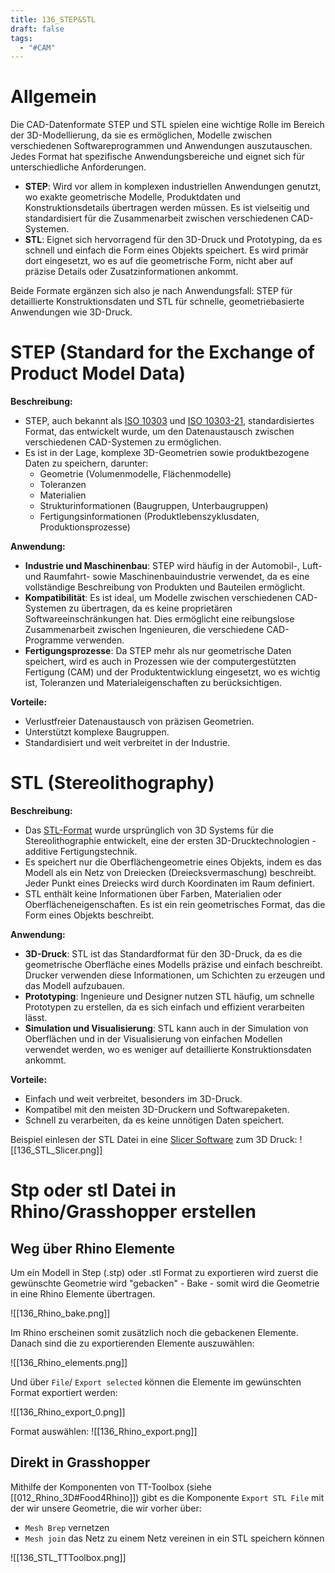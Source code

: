 ```yaml
---
title: 136_STEP&STL
draft: false
tags:
  - "#CAM"
---
```

 

# Allgemein

Die CAD-Datenformate STEP und STL spielen eine wichtige Rolle im Bereich der 3D-Modellierung, da sie es ermöglichen, Modelle zwischen verschiedenen Softwareprogrammen und Anwendungen auszutauschen. Jedes Format hat spezifische Anwendungsbereiche und eignet sich für unterschiedliche Anforderungen.

- **STEP**: Wird vor allem in komplexen industriellen Anwendungen genutzt, wo exakte geometrische Modelle, Produktdaten und Konstruktionsdetails übertragen werden müssen. Es ist vielseitig und standardisiert für die Zusammenarbeit zwischen verschiedenen CAD-Systemen.
- **STL**: Eignet sich hervorragend für den 3D-Druck und Prototyping, da es schnell und einfach die Form eines Objekts speichert. Es wird primär dort eingesetzt, wo es auf die geometrische Form, nicht aber auf präzise Details oder Zusatzinformationen ankommt.

Beide Formate ergänzen sich also je nach Anwendungsfall: STEP für detaillierte Konstruktionsdaten und STL für schnelle, geometriebasierte Anwendungen wie 3D-Druck.

# STEP (Standard for the Exchange of Product Model Data)

**Beschreibung:**

- STEP, auch bekannt als [ISO 10303](https://en.wikipedia.org/wiki/ISO_10303) und [ISO 10303-21](https://en.wikipedia.org/wiki/ISO_10303-21), standardisiertes Format, das entwickelt wurde, um den Datenaustausch zwischen verschiedenen CAD-Systemen zu ermöglichen.
- Es ist in der Lage, komplexe 3D-Geometrien sowie produktbezogene Daten zu speichern, darunter:
    - Geometrie (Volumenmodelle, Flächenmodelle)
    - Toleranzen
    - Materialien
    - Strukturinformationen (Baugruppen, Unterbaugruppen)
    - Fertigungsinformationen (Produktlebenszyklusdaten, Produktionsprozesse)

**Anwendung:**

- **Industrie und Maschinenbau**: STEP wird häufig in der Automobil-, Luft- und Raumfahrt- sowie Maschinenbauindustrie verwendet, da es eine vollständige Beschreibung von Produkten und Bauteilen ermöglicht.
- **Kompatibilität**: Es ist ideal, um Modelle zwischen verschiedenen CAD-Systemen zu übertragen, da es keine proprietären Softwareeinschränkungen hat. Dies ermöglicht eine reibungslose Zusammenarbeit zwischen Ingenieuren, die verschiedene CAD-Programme verwenden.
- **Fertigungsprozesse**: Da STEP mehr als nur geometrische Daten speichert, wird es auch in Prozessen wie der computergestützten Fertigung (CAM) und der Produktentwicklung eingesetzt, wo es wichtig ist, Toleranzen und Materialeigenschaften zu berücksichtigen.

**Vorteile:**

- Verlustfreier Datenaustausch von präzisen Geometrien.
- Unterstützt komplexe Baugruppen.
- Standardisiert und weit verbreitet in der Industrie.

# STL (Stereolithography)

**Beschreibung:**

- Das [STL-Format](https://de.wikipedia.org/wiki/STL-Schnittstelle) wurde ursprünglich von 3D Systems für die Stereolithographie entwickelt, eine der ersten 3D-Drucktechnologien - additive Fertigungstechnik.
- Es speichert nur die Oberflächengeometrie eines Objekts, indem es das Modell als ein Netz von Dreiecken (Dreiecksvermaschung) beschreibt. Jeder Punkt eines Dreiecks wird durch Koordinaten im Raum definiert.
- STL enthält keine Informationen über Farben, Materialien oder Oberflächeneigenschaften. Es ist ein rein geometrisches Format, das die Form eines Objekts beschreibt.

**Anwendung:**

- **3D-Druck**: STL ist das Standardformat für den 3D-Druck, da es die geometrische Oberfläche eines Modells präzise und einfach beschreibt. Drucker verwenden diese Informationen, um Schichten zu erzeugen und das Modell aufzubauen.
- **Prototyping**: Ingenieure und Designer nutzen STL häufig, um schnelle Prototypen zu erstellen, da es sich einfach und effizient verarbeiten lässt.
- **Simulation und Visualisierung**: STL kann auch in der Simulation von Oberflächen und in der Visualisierung von einfachen Modellen verwendet werden, wo es weniger auf detaillierte Konstruktionsdaten ankommt.

**Vorteile:**

- Einfach und weit verbreitet, besonders im 3D-Druck.
- Kompatibel mit den meisten 3D-Druckern und Softwarepaketen.
- Schnell zu verarbeiten, da es keine unnötigen Daten speichert.

Beispiel einlesen der STL Datei in eine [Slicer Software](https://de.wikipedia.org/wiki/Slicer-Software) zum 3D Druck:
![[136_STL_Slicer.png]]

# Stp oder stl Datei in Rhino/Grasshopper erstellen

## Weg über Rhino Elemente

Um ein Modell in Step (.stp) oder .stl Format zu exportieren wird zuerst die gewünschte Geometrie wird "gebacken" - Bake - somit wird die Geometrie in eine Rhino Elemente übertragen.

![[136_Rhino_bake.png]]

Im Rhino erscheinen somit zusätzlich noch die gebackenen Elemente.
Danach sind die zu exportierenden Elemente auszuwählen:

![[136_Rhino_elements.png]]


Und über `File`/ `Export selected` können die Elemente im gewünschten Format exportiert werden:

![[136_Rhino_export_0.png]]

Format auswählen:
![[136_Rhino_export.png]]

## Direkt in Grasshopper

Mithilfe der Komponenten von TT-Toolbox (siehe [[012_Rhino_3D#Food4Rhino]]) gibt es die Komponente `Export STL File` mit der wir unsere Geometrie, die wir vorher über:
- `Mesh Brep` vernetzen
- `Mesh join` das Netz zu einem Netz vereinen
in ein STL speichern können

![[136_STL_TTToolbox.png]]
